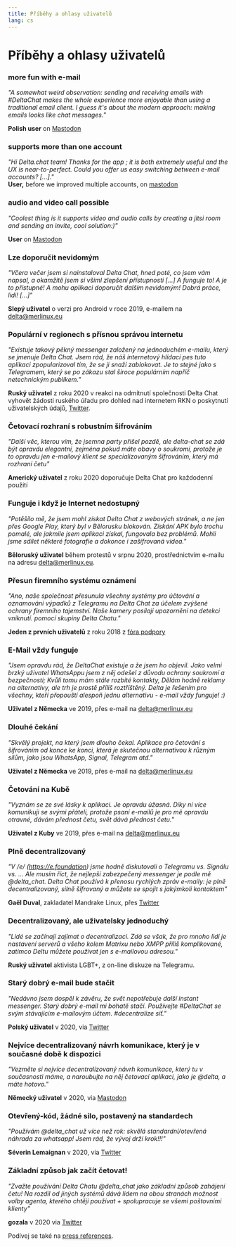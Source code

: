 ```yaml
---
title: Příběhy a ohlasy uživatelů
lang: cs
---
```


# Příběhy a ohlasy uživatelů

### more fun with e-mail

_"A somewhat weird observation: sending and receiving emails with #DeltaChat makes the whole experience more enjoyable than using a traditional email client. I guess it's about the modern approach: making emails looks like chat messages."_

**Polish user** on [Mastodon](https://101010.pl/@michal/107107322703871076)

### supports more than one account

_"Hi Delta.chat team! Thanks for the app ; it is both extremely useful and the UX is near-to-perfect. Could you offer us easy switching between e-mail accounts? [...]."_  
**User,** before we improved multiple accounts, on [mastodon](https://oc.todon.fr/@borispaing/106607795144753681)

### audio and video call possible

_"Coolest thing is it supports video and audio calls by creating a jitsi room and sending an invite, cool solution:)"_

**User** on [Mastodon](https://masto.1146.nohost.me/@lps/106303722917783273)

### Lze doporučit nevidomým

_"Včera večer jsem si nainstaloval Delta Chat, hned poté, co jsem vám napsal,
a okamžitě jsem si všiml zlepšení přístupnosti [...]
A funguje to! A je to přístupné! A mohu aplikaci doporučit dalším nevidomým! 
Dobrá práce, lidi! [...]"_

**Slepý uživatel** o verzi pro Android v roce 2019, e-mailem na delta@merlinux.eu

### Populární v regionech s přísnou správou internetu

_"Existuje takový pěkný messenger založený na jednoduchém e-mailu, který se jmenuje Delta Chat. Jsem rád, že náš internetový hlídací pes tuto aplikaci zpopularizoval tím, že se ji snaží zablokovat. Je to stejné jako s Telegramem, který se po zákazu stal široce populárním napříč netechnickým publikem."_

**Ruský uživatel** z roku 2020 v reakci na odmítnutí společnosti Delta Chat vyhovět žádosti ruského úřadu pro dohled nad internetem RKN o poskytnutí uživatelských údajů, [Twitter](https://twitter.com/Alex0s/status/1256841124427313153).

### Četovací rozhraní s robustním šifrováním

_"Další věc, kterou vím, že jsemna party přišel pozdě, ale delta-chat se zdá být opravdu elegantní, zejména pokud máte obavy o soukromí, protože je to opravdu jen e-mailový klient se specializovaným šifrováním, který má rozhraní četu"_

**Americký uživatel** z roku 2020 doporučuje Delta Chat pro každodenní použití

### Funguje i když je Internet nedostupný

_"Potěšilo mě, že jsem mohl získat Delta Chat z webových stránek, a ne jen přes Google Play, který byl v Bělorusku blokován. Získání APK bylo trochu pomalé, ale jakmile jsem aplikaci získal, fungovala bez problémů. Mohli jsme sdílet některé fotografie a dokonce i zašifrovaná videa."_ 

**Běloruský uživatel** během protestů v srpnu 2020, prostřednictvím e-mailu na adresu delta@merlinux.eu.

### Přesun firemního systému oznámení

_"Ano, naše společnost přesunula
všechny systémy pro účtování a oznamování výpadků
z Telegramu na Delta Chat
za účelem zvýšené ochrany firemního tajemství.
Naše kamery posílají upozornění na detekci vniknutí.
pomocí skupiny Delta Chatu."_

**Jeden z prvních uživatelů** z roku 2018 z [fóra podpory](https://support.delta.chat/t/clear-chat-function/163/8)


### E-Mail vždy funguje

_"Jsem opravdu rád, že DeltaChat existuje a že jsem ho objevil.
Jako velmi brzký uživatel WhatsAppu jsem z něj odešel z důvodu ochrany soukromí a bezpečnosti;
Kvůli tomu mám stále rozbité kontakty,
Dělám hodně reklamy na alternativy, ale trh je prostě příliš roztříštěný.
Delta je řešením pro všechny, kteří přopouští alespoň jednu
alternativu - e-mail vždy funguje! :)_

**Uživatel z Německa** ve 2019, přes e-mail na delta@merlinux.eu


### Dlouhé čekání

_"Skvělý projekt, na který jsem dlouho čekal.
Aplikace pro četování s šifrováním od konce ke konci, která je skutečnou alternativou k
různým silům, jako jsou WhatsApp, Signal, Telegram atd."_

**Uživatel z Německa** ve 2019, přes e-mail na delta@merlinux.eu


### Četování na Kubě

_"Vyznám se ze své lásky k aplikaci. Je opravdu úžasná.
Díky ní více komunikuji se svými přáteli, protože psaní e-mailů 
je pro mě opravdu otravné, dávám přednost četu, svět dává přednost četu."_

**Uživatel z Kuby** ve 2019, přes e-mail na delta@merlinux.eu


### Plně decentralizovaný

_"V /e/ (https://e.foundation) jsme hodně diskutovali o Telegramu vs. Signálu vs. ... 
Ale musím říct, že nejlepší zabezpečený messenger je podle mě @delta_chat.
Delta Chat používá k přenosu rychlých zpráv e-maily: 
je plně decentralizovaný, silně šifrovaný a můžete se spojit s jakýmkoli kontaktem"_

**Gaël Duval**, zakladatel Mandrake Linux, přes [Twitter](https://twitter.com/gael_duval/status/1122906779002777600)

### Decentralizovaný, ale uživatelsky jednoduchý

_"Lidé se začínají zajímat o decentralizaci. Zdá se však, že pro mnoho lidí je nastavení serverů a všeho kolem Matrixu nebo XMPP příliš komplikované, zatímco Deltu můžete používat jen s e-mailovou adresou."_

**Ruský uživatel** aktivista LGBT+, z on-line diskuze na Telegramu.

### Starý dobrý e-mail bude stačit

_"Nedávno jsem dospěl k závěru, 
že svět nepotřebuje další instant messenger.
Starý dobrý e-mail mi bohatě stačí.
Používejte #DeltaChat se svým stávajícím e-mailovým účtem. #decentralize síť."_

**Polský uživatel** v 2020, via [Twitter](https://twitter.com/MichalNarecki/status/1280820973902745600)


### Nejvíce decentralizovaný návrh komunikace, který je v současné době k dispozici

_"Vezměte si nejvíce decentralizovaný návrh komunikace, který tu v současnosti máme,
a naroubujte na něj četovací aplikaci, jako je @delta, a máte hotovo."_

**Německý uživatel** v 2020, via [Mastodon](https://mastodon.bayern/@binaryflo85/103273050438673883)


### Otevřený-kód, žádné silo, postavený na standardech

_"Používám @delta_chat už více než rok:
skvělá standardní/otevřená náhrada za whatsapp!
Jsem rád, že vývoj drží krok!!!"_

**Séverin Lemaignan** v 2020, via [Twitter](https://twitter.com/skadge/status/1276515066393878529)


### Základní způsob jak začít četovat!

_"Zvažte používání Delta Chatu @delta_chat jako základní způsob zahájení četu!
Na rozdíl od jiných systémů dává lidem na obou stranách
možnost volby agenta, kterého chtějí používat +
spolupracuje se všemi poštovními klienty"_

**gozala** v 2020 via [Twitter](https://twitter.com/gozala/status/1281346020664729600)


Podívej se také na [press references](references).
